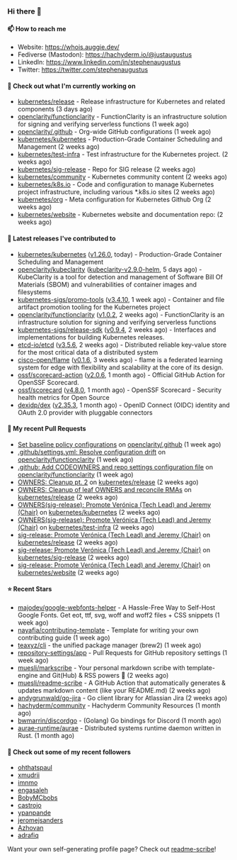 ### Hi there 👋

#### 📫 How to reach me

- Website: https://whois.auggie.dev/
- Fediverse (Mastodon): https://hachyderm.io/@justaugustus
- LinkedIn: https://www.linkedin.com/in/stephenaugustus
- Twitter: https://twitter.com/stephenaugustus

#### 👷 Check out what I'm currently working on

- [kubernetes/release](https://github.com/kubernetes/release) - Release infrastructure for Kubernetes and related components (3 days ago)
- [openclarity/functionclarity](https://github.com/openclarity/functionclarity) - FunctionClarity is an infrastructure solution for signing and verifying serverless functions (1 week ago)
- [openclarity/.github](https://github.com/openclarity/.github) - Org-wide GitHub configurations (1 week ago)
- [kubernetes/kubernetes](https://github.com/kubernetes/kubernetes) - Production-Grade Container Scheduling and Management (2 weeks ago)
- [kubernetes/test-infra](https://github.com/kubernetes/test-infra) - Test infrastructure for the Kubernetes project. (2 weeks ago)
- [kubernetes/sig-release](https://github.com/kubernetes/sig-release) - Repo for SIG release (2 weeks ago)
- [kubernetes/community](https://github.com/kubernetes/community) - Kubernetes community content (2 weeks ago)
- [kubernetes/k8s.io](https://github.com/kubernetes/k8s.io) - Code and configuration to manage Kubernetes project infrastructure, including various *.k8s.io sites (2 weeks ago)
- [kubernetes/org](https://github.com/kubernetes/org) - Meta configuration for Kubernetes Github Org (2 weeks ago)
- [kubernetes/website](https://github.com/kubernetes/website) - Kubernetes website and documentation repo:  (2 weeks ago)

#### 🔭 Latest releases I've contributed to

- [kubernetes/kubernetes](https://github.com/kubernetes/kubernetes) ([v1.26.0](https://github.com/kubernetes/kubernetes/releases/tag/v1.26.0), today) - Production-Grade Container Scheduling and Management
- [openclarity/kubeclarity](https://github.com/openclarity/kubeclarity) ([kubeclarity-v2.9.0-helm](https://github.com/openclarity/kubeclarity/releases/tag/kubeclarity-v2.9.0-helm), 5 days ago) - KubeClarity is a tool for detection and management of Software Bill Of Materials (SBOM) and vulnerabilities of container images and filesystems
- [kubernetes-sigs/promo-tools](https://github.com/kubernetes-sigs/promo-tools) ([v3.4.10](https://github.com/kubernetes-sigs/promo-tools/releases/tag/v3.4.10), 1 week ago) - Container and file artifact promotion tooling for the Kubernetes project
- [openclarity/functionclarity](https://github.com/openclarity/functionclarity) ([v1.0.2](https://github.com/openclarity/functionclarity/releases/tag/v1.0.2), 2 weeks ago) - FunctionClarity is an infrastructure solution for signing and verifying serverless functions
- [kubernetes-sigs/release-sdk](https://github.com/kubernetes-sigs/release-sdk) ([v0.9.4](https://github.com/kubernetes-sigs/release-sdk/releases/tag/v0.9.4), 2 weeks ago) - Interfaces and implementations for building Kubernetes releases.
- [etcd-io/etcd](https://github.com/etcd-io/etcd) ([v3.5.6](https://github.com/etcd-io/etcd/releases/tag/v3.5.6), 2 weeks ago) - Distributed reliable key-value store for the most critical data of a distributed system
- [cisco-open/flame](https://github.com/cisco-open/flame) ([v0.1.6](https://github.com/cisco-open/flame/releases/tag/v0.1.6), 3 weeks ago) - flame is a federated learning system for edge with flexibility and scalability at the core of its design.
- [ossf/scorecard-action](https://github.com/ossf/scorecard-action) ([v2.0.6](https://github.com/ossf/scorecard-action/releases/tag/v2.0.6), 1 month ago) - Official GitHub Action for OpenSSF Scorecard.
- [ossf/scorecard](https://github.com/ossf/scorecard) ([v4.8.0](https://github.com/ossf/scorecard/releases/tag/v4.8.0), 1 month ago) - OpenSSF Scorecard - Security health metrics for Open Source
- [dexidp/dex](https://github.com/dexidp/dex) ([v2.35.3](https://github.com/dexidp/dex/releases/tag/v2.35.3), 1 month ago) - OpenID Connect (OIDC) identity and OAuth 2.0 provider with pluggable connectors

#### 🔨 My recent Pull Requests

- [Set baseline policy configurations](https://github.com/openclarity/.github/pull/1) on [openclarity/.github](https://github.com/openclarity/.github) (1 week ago)
- [.github/settings.yml: Resolve configuration drift](https://github.com/openclarity/functionclarity/pull/113) on [openclarity/functionclarity](https://github.com/openclarity/functionclarity) (1 week ago)
- [.github: Add CODEOWNERS and repo settings configuration file](https://github.com/openclarity/functionclarity/pull/112) on [openclarity/functionclarity](https://github.com/openclarity/functionclarity) (1 week ago)
- [OWNERS: Cleanup pt. 2](https://github.com/kubernetes/release/pull/2773) on [kubernetes/release](https://github.com/kubernetes/release) (2 weeks ago)
- [OWNERS: Cleanup of leaf OWNERS and reconcile RMAs](https://github.com/kubernetes/release/pull/2772) on [kubernetes/release](https://github.com/kubernetes/release) (2 weeks ago)
- [OWNERS(sig-release): Promote Verónica (Tech Lead) and Jeremy (Chair)](https://github.com/kubernetes/kubernetes/pull/114146) on [kubernetes/kubernetes](https://github.com/kubernetes/kubernetes) (2 weeks ago)
- [OWNERS(sig-release): Promote Verónica (Tech Lead) and Jeremy (Chair)](https://github.com/kubernetes/test-infra/pull/28118) on [kubernetes/test-infra](https://github.com/kubernetes/test-infra) (2 weeks ago)
- [sig-release: Promote Verónica (Tech Lead) and Jeremy (Chair)](https://github.com/kubernetes/release/pull/2771) on [kubernetes/release](https://github.com/kubernetes/release) (2 weeks ago)
- [sig-release: Promote Verónica (Tech Lead) and Jeremy (Chair)](https://github.com/kubernetes/sig-release/pull/2101) on [kubernetes/sig-release](https://github.com/kubernetes/sig-release) (2 weeks ago)
- [sig-release: Promote Verónica (Tech Lead) and Jeremy (Chair)](https://github.com/kubernetes/website/pull/38058) on [kubernetes/website](https://github.com/kubernetes/website) (2 weeks ago)

#### ⭐ Recent Stars

- [majodev/google-webfonts-helper](https://github.com/majodev/google-webfonts-helper) - A Hassle-Free Way to Self-Host Google Fonts. Get eot, ttf, svg, woff and woff2 files &#43; CSS snippets (1 week ago)
- [nayafia/contributing-template](https://github.com/nayafia/contributing-template) - Template for writing your own contributing guide (1 week ago)
- [teaxyz/cli](https://github.com/teaxyz/cli) - the unified package manager (brew2) (1 week ago)
- [repository-settings/app](https://github.com/repository-settings/app) - Pull Requests for GitHub repository settings (1 week ago)
- [muesli/markscribe](https://github.com/muesli/markscribe) - Your personal markdown scribe with template-engine and Git(Hub) &amp; RSS powers 📜 (2 weeks ago)
- [muesli/readme-scribe](https://github.com/muesli/readme-scribe) - A GitHub Action that automatically generates &amp; updates markdown content (like your README.md) (2 weeks ago)
- [andygrunwald/go-jira](https://github.com/andygrunwald/go-jira) - Go client library for Atlassian Jira (2 weeks ago)
- [hachyderm/community](https://github.com/hachyderm/community) - Hachyderm Community Resources (1 month ago)
- [bwmarrin/discordgo](https://github.com/bwmarrin/discordgo) -  (Golang) Go bindings for Discord (1 month ago)
- [aurae-runtime/aurae](https://github.com/aurae-runtime/aurae) - Distributed systems runtime daemon written in Rust. (1 month ago)

#### 👯 Check out some of my recent followers

- [ohthatspaul](https://github.com/ohthatspaul)
- [xmudrii](https://github.com/xmudrii)
- [imnmo](https://github.com/imnmo)
- [engasaleh](https://github.com/engasaleh)
- [BobyMCbobs](https://github.com/BobyMCbobs)
- [castrojo](https://github.com/castrojo)
- [ypanpande](https://github.com/ypanpande)
- [jeromejsanders](https://github.com/jeromejsanders)
- [Azhovan](https://github.com/Azhovan)
- [adrafiq](https://github.com/adrafiq)

Want your own self-generating profile page? Check out [readme-scribe](https://github.com/muesli/readme-scribe)!
